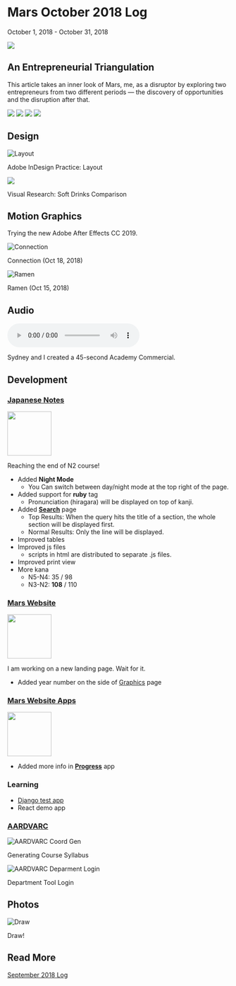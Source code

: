 # Mars October 2018 Log
October 1, 2018 - October 31, 2018

<img src="/journal/img/2018-10/quote.svg" class="quote no-subtitle">

## An Entrepreneurial Triangulation
This article takes an inner look of Mars, me, 
as a disruptor by exploring two entrepreneurs from two different periods
 — the discovery of opportunities and the disruption after that.

<img src="/journal/img/2018-10/triangulation-1.png" class="no-subtitle border">

<img src="/journal/img/2018-10/triangulation-2.png" class="no-subtitle border">

<img src="/journal/img/2018-10/triangulation-3.png" class="no-subtitle border">

<img src="/journal/img/2018-10/triangulation-4.png" class="no-subtitle border">

## Design
![Layout](/journal/img/2018-10/layout-design.png)

Adobe InDesign Practice: Layout

<p><img src="/works/posters/drinks.jpg" class="border"></p>

Visual Research: Soft Drinks Comparison

## Motion Graphics
Trying the new Adobe After Effects CC 2019.

![Connection](/works/graphics/connector.gif)

Connection (Oct 18, 2018)

![Ramen](/works/graphics/ramen.gif)

Ramen (Oct 15, 2018)

## Audio
<audio controls src="/journal/img/2018-10/Sydney_Mars_Project_1.mp3">Your browser does not support the audio element.</audio>

Sydney and I created a 45-second Academy Commercial.

## Development
### [Japanese Notes](https://github.com/TANJX/WebApp-JapaneseNote)
<img src="/img/in-progress.svg" width="100" class="icon">

Reaching the end of N2 course!

- Added **Night Mode**
    - You Can switch between day/night mode at the top right of the page.
- Added support for **ruby** tag
    - Pronunciation (hiragara) will be displayed on top of kanji.
- Added **[Search](http://notes.marstanjx.com/search/)** page
    - Top Results: When the query hits the title of a section, the whole section will be displayed first. 
    - Normal Results: Only the line will be displayed.
- Improved tables
- Improved js files
    - scripts in html are distributed to separate .js files.
- Improved print view
- More kana
	- N5-N4: 35 / 98
	- N3-N2: **108** / 110

### [Mars Website](https://github.com/TANJX/MarsWebsite)
<img src="img/in-progress.svg" width="100" class="icon">

I am working on a new landing page. Wait for it.

- Added year number on the side of [Graphics](http://marstanjx.com/graphics) page

### [Mars Website Apps](https://github.com/TANJX/MarsWebsiteApps)
<img src="/img/in-progress.svg" width="100" class="icon">

- Added more info in **[Progress](http://apps.marstanjx.com/progress/)** app

### Learning
- [Django test app](https://github.com/TANJX/django-demo)
- React demo app

### [AARDVARC](/project/aardvarc)
<p><img src="/img/aardvarc/coord_gen.png" class="border" alt="AARDVARC Coord Gen"></p>

Generating Course Syllabus

<p><img src="/img/aardvarc/department_login.png" class="border" alt="AARDVARC Deparment Login"></p>

Department Tool Login

## Photos
![Draw](/journal/img/2018-10/game.jpg)

Draw!

## Read More
[September 2018 Log](/journal/2018-9)
